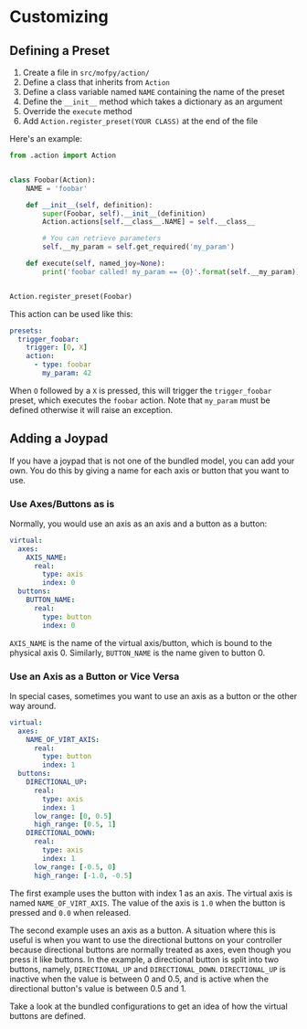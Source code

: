 # Customizing

## Defining a Preset

1. Create a file in `src/mofpy/action/`
2. Define a class that inherits from `Action`
3. Define a class variable named `NAME` containing the name of the preset
4. Define the `__init__` method which takes a dictionary as an argument
5. Override the `execute` method
6. Add `Action.register_preset(YOUR CLASS)` at the end of the file

Here's an example:

```python
from .action import Action


class Foobar(Action):
    NAME = 'foobar'

    def __init__(self, definition):
        super(Foobar, self).__init__(definition)
        Action.actions[self.__class__.NAME] = self.__class__

        # You can retrieve parameters
        self.__my_param = self.get_required('my_param')

    def execute(self, named_joy=None):
        print('foobar called! my_param == {0}'.format(self.__my_param))


Action.register_preset(Foobar)
```

This action can be used like this:

```yaml
presets:
  trigger_foobar:
    trigger: [O, X]
    action:
      - type: foobar
        my_param: 42
```

When `O` followed by a `X` is pressed, this will trigger the `trigger_foobar`
preset, which executes the `foobar` action. Note that `my_param` must be
defined otherwise it will raise an exception.


## Adding a Joypad

If you have a joypad that is not one of the bundled model, you can add your
own. You do this by giving a name for each axis or button that you want to
use.

### Use Axes/Buttons as is

Normally, you would use an axis as an axis and a button as a button:

```yaml
virtual:
  axes:
    AXIS_NAME:
      real:
        type: axis
        index: 0
  buttons:
    BUTTON_NAME:
      real:
        type: button
        index: 0
```

`AXIS_NAME` is the name of the virtual axis/button, which is bound to the
physical axis 0. Similarly, `BUTTON_NAME` is the name given to button 0.

### Use an Axis as a Button or Vice Versa

In special cases, sometimes you want to use an axis as a button or the other
way around.

```yaml
virtual:
  axes:
    NAME_OF_VIRT_AXIS:
      real:
        type: button
        index: 1
  buttons:
    DIRECTIONAL_UP:
      real:
        type: axis
        index: 1
      low_range: [0, 0.5]
      high_range: [0.5, 1]
    DIRECTIONAL_DOWN:
      real:
        type: axis
        index: 1
      low_range: [-0.5, 0]
      high_range: [-1.0, -0.5]
```

The first example uses the button with index 1 as an axis. The virtual axis is
named `NAME_OF_VIRT_AXIS`. The value of the axis is `1.0` when the button is
pressed and `0.0` when released.

The second example uses an axis as a button. A situation where this is useful
is when you want to use the directional buttons on your controller because
directional buttons are normally treated as axes, even though you press it
like buttons. In the example, a directional button is split into two buttons,
namely, `DIRECTIONAL_UP` and `DIRECTIONAL_DOWN`. `DIRECTIONAL_UP` is inactive when
the value is between 0 and 0.5, and is active when the directional button's
value is between 0.5 and 1.

Take a look at the bundled configurations to get an idea of how the virtual
buttons are defined.
